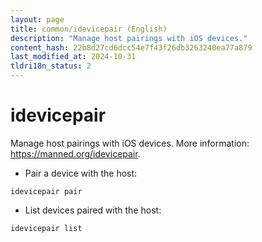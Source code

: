 ```yaml
---
layout: page
title: common/idevicepair (English)
description: "Manage host pairings with iOS devices."
content_hash: 22b8d27cd6dcc54e7f43f26db3263240ea77a879
last_modified_at: 2024-10-31
tldri18n_status: 2
---
```

# idevicepair

Manage host pairings with iOS devices.
More information: <https://manned.org/idevicepair>.

- Pair a device with the host:

`idevicepair pair`

- List devices paired with the host:

`idevicepair list`
